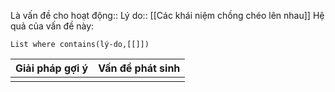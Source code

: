 Là vấn đề cho hoạt động:: 
Lý do:: [[Các khái niệm chồng chéo lên nhau]]
Hệ quả của vấn đề này:
```dataview
List where contains(lý-do,[[]])
```

| Giải pháp gợi ý | Vấn đề phát sinh |
| --------------- | ---------------- |
|                 |                  |

